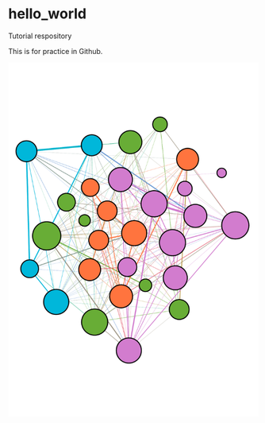 # hello_world
Tutorial respository

This is for practice in Github.

![Image of Beetle Network](https://github.com/mac532/hello_world/blob/master/Images/PDF_beetle_fomica_group_C3_period_2.png)
